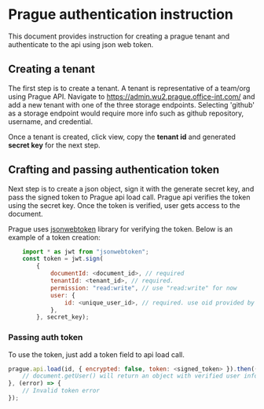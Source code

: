 # Prague authentication instruction
This document provides instruction for creating a prague tenant and authenticate to the api using json web token.

## Creating a tenant
The first step is to create a tenant. A tenant is representative of a team/org using Prague API. Navigate to https://admin.wu2.prague.office-int.com/ and add a new tenant with one of the three storage endpoints. Selecting 'github' as a storage endpoint would require more info such as github repository, username, and credential.

Once a tenant is created, click view, copy the **tenant id** and generated **secret key** for the next step.

## Crafting and passing authentication token
Next step is to create a json object, sign it with the generate secret key, and pass the signed token to Prague api load call. Prague api verifies the token using the secret key. Once the token is verified, user gets access to the document.

Prague uses [jsonwebtoken](https://www.npmjs.com/package/jsonwebtoken) library for verifying the token. Below is an example of a token creation:

```javascript
    import * as jwt from "jsonwebtoken";
    const token = jwt.sign(
        {
            documentId: <document_id>, // required
            tenantId: <tenant_id>, // required.
            permission: "read:write", // use "read:write" for now
            user: {
                id: <unique_user_id>, // required. use oid provided by AAD auth.
            },
        }, secret_key);
```

### Passing auth token
To use the token, just add a token field to api load call.
```javascript
prague.api.load(id, { encrypted: false, token: <signed_token> }).then((document) => {
    // document.getUser() will return an object with verified user information.
}, (error) => {
    // Invalid token error
});
```